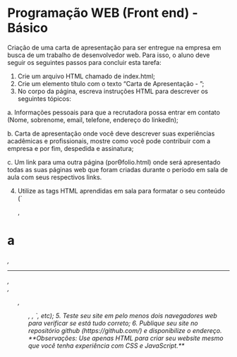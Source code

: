 # Programação WEB (Front end) - Básico

Criação de uma carta de apresentação para ser entregue na empresa em busca de um 
trabalho de desenvolvedor web. Para isso, o aluno deve seguir os seguintes passos 
para concluir esta tarefa:

1. Crie um arquivo HTML chamado de index.html;
2. Crie um elemento título com o texto “Carta de Apresentação - <seu nome>”;
3. No corpo da página, escreva instruções HTML para descrever os seguintes 
tópicos:

a. Informações pessoais para que a recrutadora possa entrar em contato 
(Nome, sobrenome, email, telefone, endereço do linkedln);

b. Carta de apresentação onde você deve descrever suas experiências 
acadêmicas e profissionais, mostre como você pode contribuir com a 
empresa e por fim, despedida e assinatura;

c. Um link para uma outra página (porƟfolio.html) onde será apresentado 
todas as suas páginas web que foram criadas durante o período em sala 
de aula com seus respectivos links.

4. Utilize as tags HTML aprendidas em sala para formatar o seu conteúdo (`<p>, 
<h1>a<h6>, <hr/>, <br/>, <ul>, <ol>, <a>, <img>`, etc);
5. Teste seu site em pelo menos dois navegadores web para verificar se está tudo 
correto;
6. Publique seu site no repositório github (https://github.com/) e disponibilize o 
endereço.
**Observações: Use apenas HTML para criar seu website mesmo que você tenha 
experiência com CSS e JavaScript.**
